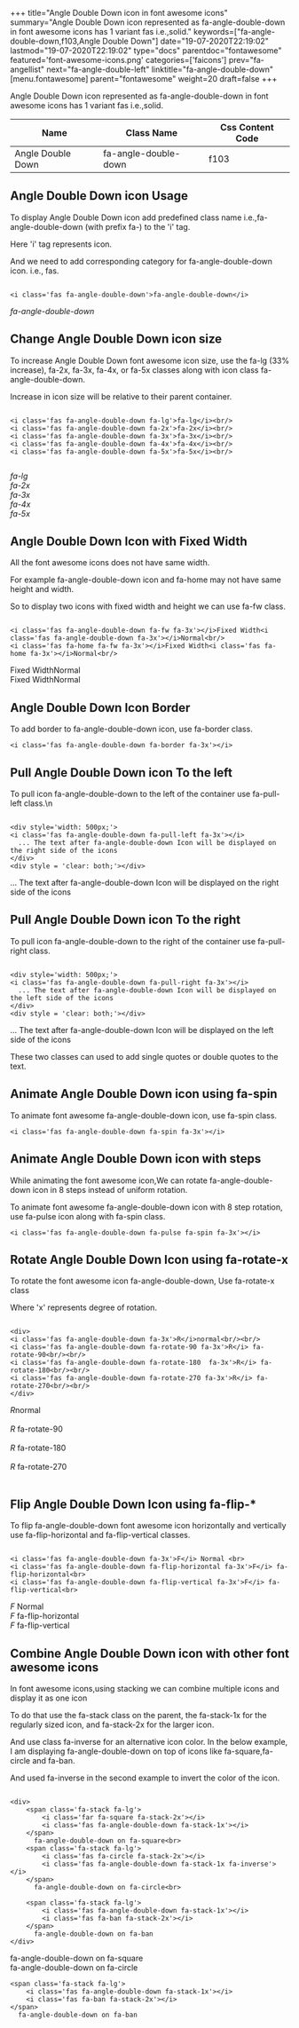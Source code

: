 +++
title="Angle Double Down icon in font awesome icons"
summary="Angle Double Down icon represented as fa-angle-double-down in font awesome icons has 1 variant fas i.e.,solid."
keywords=["fa-angle-double-down,f103,Angle Double Down"]
date="19-07-2020T22:19:02"
lastmod="19-07-2020T22:19:02"
type="docs"
parentdoc="fontawesome"
featured='font-awesome-icons.png'
categories=['faicons']
prev="fa-angellist"
next="fa-angle-double-left"
linktitle="fa-angle-double-down"
[menu.fontawesome]
parent="fontawesome"
weight=20
draft=false
+++


Angle Double Down icon represented as fa-angle-double-down in font awesome icons has 1 variant fas i.e.,solid.

<div class='table-responsive'><table class='table'><thead><tr><th>Name</th><th>Class Name</th><th>Css Content Code</th></tr></thead><tbody><tr><td>Angle Double Down</td><td>fa-angle-double-down</td><td>f103</td></tr></tbody></table></div>



## Angle Double Down icon Usage

To display Angle Double Down icon add predefined class name i.e.,fa-angle-double-down (with prefix fa-) to the 'i' tag.

Here 'i' tag represents icon.

And we need to add corresponding category for fa-angle-double-down icon. i.e., fas.


```

<i class='fas fa-angle-double-down'>fa-angle-double-down</i>
```

<i class='fas fa-angle-double-down'>fa-angle-double-down</i>




## Change Angle Double Down icon size
To increase Angle Double Down font awesome icon size, use the fa-lg (33% increase), fa-2x, fa-3x, fa-4x, or fa-5x classes along with icon class fa-angle-double-down.

Increase in icon size will be relative to their parent container. 

```

<i class='fas fa-angle-double-down fa-lg'>fa-lg</i><br/>
<i class='fas fa-angle-double-down fa-2x'>fa-2x</i><br/>
<i class='fas fa-angle-double-down fa-3x'>fa-3x</i><br/>
<i class='fas fa-angle-double-down fa-4x'>fa-4x</i><br/>
<i class='fas fa-angle-double-down fa-5x'>fa-5x</i><br/>
            
```

<i class='fas fa-angle-double-down fa-lg'>fa-lg</i><br/>
<i class='fas fa-angle-double-down fa-2x'>fa-2x</i><br/>
<i class='fas fa-angle-double-down fa-3x'>fa-3x</i><br/>
<i class='fas fa-angle-double-down fa-4x'>fa-4x</i><br/>
<i class='fas fa-angle-double-down fa-5x'>fa-5x</i><br/>
            



## Angle Double Down Icon with Fixed Width 

All the font awesome icons does not have same width.

For example fa-angle-double-down icon and fa-home may not have same height and width.

So to display two icons with fixed width and height we can use fa-fw class.


```

<i class='fas fa-angle-double-down fa-fw fa-3x'></i>Fixed Width<i class='fas fa-angle-double-down fa-3x'></i>Normal<br/>
<i class='fas fa-home fa-fw fa-3x'></i>Fixed Width<i class='fas fa-home fa-3x'></i>Normal<br/>
```

<i class='fas fa-angle-double-down fa-fw fa-3x'></i>Fixed Width<i class='fas fa-angle-double-down fa-3x'></i>Normal<br/>
<i class='fas fa-home fa-fw fa-3x'></i>Fixed Width<i class='fas fa-home fa-3x'></i>Normal<br/>



## Angle Double Down Icon Border 

To add border to fa-angle-double-down icon, use fa-border class.


```
<i class='fas fa-angle-double-down fa-border fa-3x'></i>

```
<i class='fas fa-angle-double-down fa-border fa-3x'></i>





## Pull Angle Double Down icon To the left

To pull icon fa-angle-double-down to the left of the container use fa-pull-left class.\n

```

<div style='width: 500px;'>
<i class='fas fa-angle-double-down fa-pull-left fa-3x'></i>
  ... The text after fa-angle-double-down Icon will be displayed on the right side of the icons
</div>
<div style = 'clear: both;'></div>
```

<div style='width: 500px;'>
<i class='fas fa-angle-double-down fa-pull-left fa-3x'></i>
  ... The text after fa-angle-double-down Icon will be displayed on the right side of the icons
</div>
<div style = 'clear: both;'></div>




## Pull Angle Double Down icon To the right
To pull icon fa-angle-double-down to the right of the container use fa-pull-right class.

```

<div style='width: 500px;'>
<i class='fas fa-angle-double-down fa-pull-right fa-3x'></i>
  ... The text after fa-angle-double-down Icon will be displayed on the left side of the icons
</div>
<div style = 'clear: both;'></div>
```

<div style='width: 500px;'>
<i class='fas fa-angle-double-down fa-pull-right fa-3x'></i>
  ... The text after fa-angle-double-down Icon will be displayed on the left side of the icons
</div>
<div style = 'clear: both;'></div>

These two classes can used to add single quotes or double quotes to the text.


## Animate Angle Double Down icon using fa-spin
To animate font awesome fa-angle-double-down icon, use fa-spin class.

```
<i class='fas fa-angle-double-down fa-spin fa-3x'></i>
```
<i class='fas fa-angle-double-down fa-spin fa-3x'></i>




## Animate Angle Double Down icon with steps
While animating the font awesome icon,We can rotate fa-angle-double-down icon in 8 steps instead of uniform rotation.

To animate font awesome fa-angle-double-down icon with 8 step rotation, use fa-pulse icon along with fa-spin class.


```
<i class='fas fa-angle-double-down fa-pulse fa-spin fa-3x'></i>

```
<i class='fas fa-angle-double-down fa-pulse fa-spin fa-3x'></i>





## Rotate Angle Double Down Icon using fa-rotate-x
To rotate the font awesome icon fa-angle-double-down, Use fa-rotate-x class

Where 'x' represents degree of rotation.


```

<div>
<i class='fas fa-angle-double-down fa-3x'>R</i>normal<br/><br/>
<i class='fas fa-angle-double-down fa-rotate-90 fa-3x'>R</i> fa-rotate-90<br/><br/> 
<i class='fas fa-angle-double-down fa-rotate-180  fa-3x'>R</i> fa-rotate-180<br/><br/> 
<i class='fas fa-angle-double-down fa-rotate-270 fa-3x'>R</i> fa-rotate-270<br/><br/>
</div>
```

<div>
<i class='fas fa-angle-double-down fa-3x'>R</i>normal<br/><br/>
<i class='fas fa-angle-double-down fa-rotate-90 fa-3x'>R</i> fa-rotate-90<br/><br/> 
<i class='fas fa-angle-double-down fa-rotate-180  fa-3x'>R</i> fa-rotate-180<br/><br/> 
<i class='fas fa-angle-double-down fa-rotate-270 fa-3x'>R</i> fa-rotate-270<br/><br/>
</div>




## Flip Angle Double Down Icon using fa-flip-*
To flip fa-angle-double-down font awesome icon horizontally and vertically use fa-flip-horizontal and fa-flip-vertical classes. 

```

<i class='fas fa-angle-double-down fa-3x'>F</i> Normal <br>
<i class='fas fa-angle-double-down fa-flip-horizontal fa-3x'>F</i> fa-flip-horizontal<br>
<i class='fas fa-angle-double-down fa-flip-vertical fa-3x'>F</i> fa-flip-vertical<br>
```

<i class='fas fa-angle-double-down fa-3x'>F</i> Normal <br>
<i class='fas fa-angle-double-down fa-flip-horizontal fa-3x'>F</i> fa-flip-horizontal<br>
<i class='fas fa-angle-double-down fa-flip-vertical fa-3x'>F</i> fa-flip-vertical<br>




## Combine Angle Double Down icon with other font awesome icons
In font awesome icons,using stacking we can combine multiple icons and display it as one icon 

To do that use the fa-stack class on the parent, the fa-stack-1x for the regularly sized icon, and fa-stack-2x for the larger icon.

And use class fa-inverse for an alternative icon color. 
In the below example, I am displaying fa-angle-double-down on top of icons like fa-square,fa-circle and fa-ban.

And used fa-inverse in the second example to invert the color of the icon.

```

<div>
    <span class='fa-stack fa-lg'>
        <i class='far fa-square fa-stack-2x'></i>
        <i class='fas fa-angle-double-down fa-stack-1x'></i>
    </span>
      fa-angle-double-down on fa-square<br>
    <span class='fa-stack fa-lg'>
        <i class='fas fa-circle fa-stack-2x'></i>
        <i class='fas fa-angle-double-down fa-stack-1x fa-inverse'></i>
    </span>
      fa-angle-double-down on fa-circle<br>

    <span class='fa-stack fa-lg'>
        <i class='fas fa-angle-double-down fa-stack-1x'></i>
        <i class='fas fa-ban fa-stack-2x'></i>
    </span>
      fa-angle-double-down on fa-ban
</div>
```

<div>
    <span class='fa-stack fa-lg'>
        <i class='far fa-square fa-stack-2x'></i>
        <i class='fas fa-angle-double-down fa-stack-1x'></i>
    </span>
      fa-angle-double-down on fa-square<br>
    <span class='fa-stack fa-lg'>
        <i class='fas fa-circle fa-stack-2x'></i>
        <i class='fas fa-angle-double-down fa-stack-1x fa-inverse'></i>
    </span>
      fa-angle-double-down on fa-circle<br>

    <span class='fa-stack fa-lg'>
        <i class='fas fa-angle-double-down fa-stack-1x'></i>
        <i class='fas fa-ban fa-stack-2x'></i>
    </span>
      fa-angle-double-down on fa-ban
</div>






